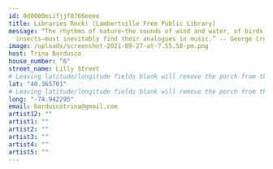 ```yaml
---
id: 0d0000eiifjjf8766eeee
title: Libraries Rock! (Lambertville Free Public Library)
message: “The rhythms of nature—the sounds of wind and water, of birds and
  insects—must inevitably find their analogues in music.” -- George Crumb
image: /uploads/screenshot-2021-09-27-at-7.55.58-pm.png
host: Trina Bardusco
house_number: "6"
street_name: Lilly Street
# Leaving latitude/longitude fields blank will remove the porch from the Porchfest map.
lat: "40.365701"
# Leaving latitude/longitude fields blank will remove the porch from the Porchfest map.
long: "-74.942295"
email: barduscotrina@gmail.com
artist12: ""
artist1: ""
artist2: ""
artist3: ""
artist4: ""
artist5: ""
---
```

